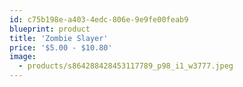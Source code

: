 ```yaml
---
id: c75b198e-a403-4edc-806e-9e9fe00feab9
blueprint: product
title: 'Zombie Slayer'
price: '$5.00 - $10.80'
image:
  - products/s864288428453117789_p98_i1_w3777.jpeg
---
```

